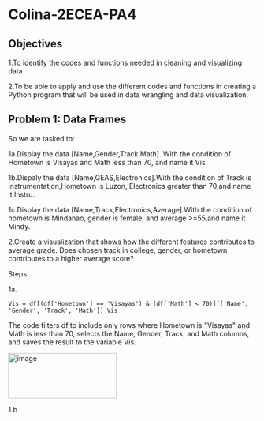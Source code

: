 # Colina-2ECEA-PA4

## Objectives
1.To identify the codes and functions needed in cleaning and visualizing data

2.To be able to apply and use the different codes and functions in creating a Python program that will 
be used in data wrangling and data visualization.

## Problem 1: Data Frames

So we are tasked to:

1a.Display the data [Name,Gender,Track,Math]. With the condition of Hometown is Visayas and Math less than 70, and name it Vis.

1b.Dispaly the data [Name,GEAS,Electronics].With the condition of Track is instrumentation,Hometown is Luzon, Electronics greater than 70,and name it Instru.

1c.Display the data [Name,Track,Electronics,Average].With the condition of hometown is Mindanao, gender is female, and average >=55,and name it Mindy.

2.Create a visualization that shows how the different features contributes to average grade. Does 
chosen track in college, gender, or hometown contributes to a higher average score? 

Steps:

1a.

`
Vis = df[(df['Hometown'] == 'Visayas') & (df['Math'] < 70)][['Name', 'Gender', 'Track', 'Math']]
Vis
`

The code filters df to include only rows where Hometown is "Visayas" and Math is less than 70, selects the Name, Gender, Track, and Math columns, and saves the result to the variable Vis.

<img width="220" height="92" alt="image" src="https://github.com/user-attachments/assets/a4f84be2-6299-4737-b836-1a31fcd7027e" />

1.b
